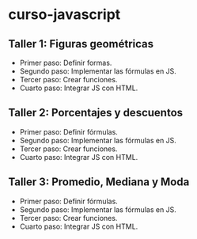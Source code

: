 # curso-javascript

## Taller 1: Figuras geométricas
- Primer paso: Definir formas.
- Segundo paso: Implementar las fórmulas en JS.
- Tercer paso: Crear funciones.
- Cuarto paso: Integrar JS con HTML.

## Taller 2: Porcentajes y descuentos
- Primer paso: Definir fórmulas.
- Segundo paso: Implementar las fórmulas en JS.
- Tercer paso: Crear funciones.
- Cuarto paso: Integrar JS con HTML.

## Taller 3: Promedio, Mediana y Moda
- Primer paso: Definir fórmulas.
- Segundo paso: Implementar las fórmulas en JS.
- Tercer paso: Crear funciones.
- Cuarto paso: Integrar JS con HTML.
